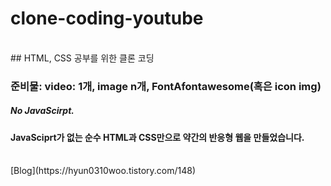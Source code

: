 # clone-coding-youtube
<br/>
## HTML, CSS 공부를 위한 클론 코딩

### 준비물: video: 1개, image n개, FontAfontawesome(혹은 icon img)       
##### No JavaScirpt.

#### JavaSciprt가 없는 순수 HTML과 CSS만으로 약간의 반응형 웹을 만들었습니다.
<br/>
[Blog](https://hyun0310woo.tistory.com/148)
